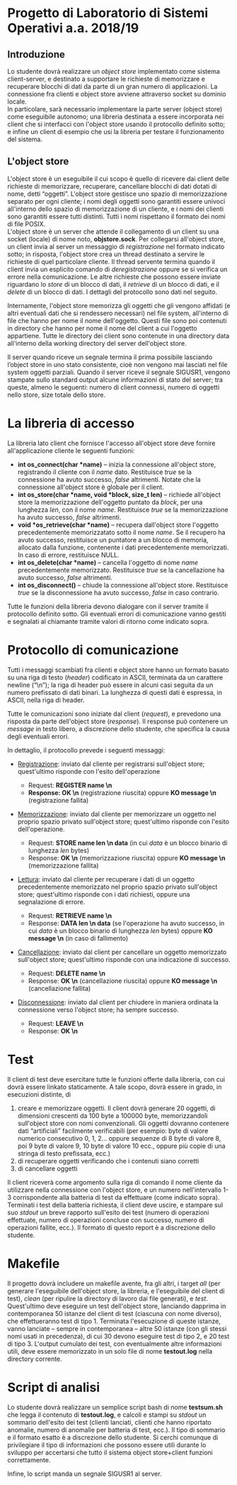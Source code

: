 # Progetto di Laboratorio di Sistemi Operativi a.a. 2018/19  
## Introduzione
Lo studente dovrà realizzare un *object store* implementato come sistema client-server, e destinato a
supportare le richieste di memorizzare e recuperare blocchi di dati da parte di un gran numero di
applicazioni. La connessione fra clienti e object store avviene attraverso socket su dominio locale.  
In particolare, sarà necessario implementare la parte server (object store) come eseguibile autonomo; una
libreria destinata a essere incorporata nei client che si interfacci con l'object store usando il protocollo
definito sotto; e infine un client di esempio che usi la libreria per testare il funzionamento del sistema.

## L'object store
L'object store è un eseguibile il cui scopo è quello di ricevere dai client delle richieste di memorizzare,
recuperare, cancellare blocchi di dati dotati di nome, detti “oggetti”. L'object store gestisce uno spazio di
memorizzazione separato per ogni cliente; i nomi degli oggetti sono garantiti essere univoci all'interno dello
spazio di memorizzazione di un cliente, e i nomi dei clienti sono garantiti essere tutti distinti. Tutti i nomi
rispettano il formato dei nomi di file POSIX.  
L'object store è un server che attende il collegamento di un client su una socket (locale) di nome noto,
**objstore.sock**. Per collegarsi all'object store, un client invia al server un messaggio di *registrazione* nel
formato indicato sotto; in risposta, l'object store crea un thread destinato a servire le richieste di quel
particolare cliente. Il thread servente termina quando il client invia un esplicito comando di *deregistrazione*
oppure se si verifica un errore nella comunicazione. Le altre richieste che possono essere inviate riguardano
lo *store* di un blocco di dati, il *retrieve* di un blocco di dati, e il *delete* di un blocco di dati. I dettagli del
protocollo sono dati nel seguito.

Internamente, l'object store memorizza gli oggetti che gli vengono affidati (e altri eventuali dati che si
rendessero necessari) nel file system, all'interno di file che hanno per nome il nome dell'oggetto. Questi file
sono poi contenuti in directory che hanno per nome il nome del client a cui l'oggetto appartiene. Tutte le
directory dei client sono contenute in una directory data all'interno della working directory del server
dell'object store.

Il server quando riceve un segnale termina il prima possibile lasciando l’object store in uno stato consistente,
cioè non vengono mai lasciati nel file system oggetti parziali. Quando il server riceve il segnale SIGUSR1,
vengono stampate sullo standard output alcune informazioni di stato del server; tra queste, almeno le
seguenti: numero di client connessi, numero di oggetti nello store, size totale dello store.

# La libreria di accesso
La libreria lato client che fornisce l'accesso all'object store deve fornire all'applicazione cliente le seguenti
funzioni:
* **int os_connect(char \*name)** – inizia la connessione all'object store, registrando il cliente con il
*name* dato. Restituisce *true* se la connessione ha avuto successo, *false* altrimenti. Notate che la
connessione all'object store è globale per il client.
* **int os_store(char \*name, void \*block, size_t len)** – richiede all'object store la memorizzazione
dell'oggetto puntato da *block*, per una lunghezza *len*, con il nome *name*. Restituisce *true* se la
memorizzazione ha avuto successo, *false* altrimenti.
* **void \*os_retrieve(char \*name)** – recupera dall'object store l'oggetto precedentemente
memorizzatato sotto il nome *name*. Se il recupero ha avuto successo, restituisce un puntatore a un
blocco di memoria, allocato dalla funzione, contenente i dati precedentemente memorizzati. In caso
di errore, restituisce NULL.
* **int os_delete(char \*name)** – cancella l'oggetto di nome *name* precedentemente memorizzato.
Restituisce *true* se la cancellazione ha avuto successo, *false* altrimenti.
* **int os_disconnect()** – chiude la connessione all'object store. Restituisce *true* se la disconnessione ha
avuto successo, *false* in caso contrario. 

Tutte le funzioni della libreria devono dialogare con il server tramite il protocollo definito sotto. Gli
eventuali errori di comunicazione vanno gestiti e segnalati al chiamante tramite valori di ritorno come
indicato sopra.

# Protocollo di comunicazione
Tutti i messaggi scambiati fra clienti e object store hanno un formato basato su una riga di testo (*header*)
codificato in ASCII, terminata da un carattere newline (“\n”); la riga di header può essere in alcuni casi
seguita da un numero prefissato di dati binari. La lunghezza di questi dati è espressa, in ASCII, nella riga di
header.

Tutte le comunicazioni sono iniziate dal client (*request*), e prevedono una risposta da parte dell'object store
(*response*). Il response può contenere un *message* in testo libero, a discrezione dello studente, che specifica
la causa degli eventuali errori.

In dettaglio, il protocollo prevede i seguenti messaggi:
* <ins>Registrazione</ins>: inviato dal cliente per registrarsi sull'object store; quest'ultimo risponde con l'esito
dell'operazione

  * Request: **REGISTER name \n**
  * **Response: OK \n** (registrazione riuscita) oppure **KO message \n** (registrazione fallita)
* <ins>Memorizzazione</ins>: inviato dal cliente per memorizzare un oggetto nel proprio spazio privato
sull'object store; quest'ultimo risponde con l'esito dell'operazione.
  * Request: **STORE name len \n data** (in cui *data* è un blocco binario di lunghezza *len* bytes)
  * Response: **OK \n** (memorizzazione riuscita) oppure **KO message \n** (memorizzazione fallita)
* <ins>Lettura</ins>: inviato dal cliente per recuperare i dati di un oggetto precedentemente memorizzato nel
proprio spazio privato sull'object store; quest'ultimo risponde con i dati richiesti, oppure una
segnalazione di errore.
  * Request: **RETRIEVE name \n**
  * Response: **DATA len \n data** (se l'operazione ha avuto successo, in cui *data* è un blocco binario
di lunghezza *len* bytes) oppure **KO message \n** (in caso di fallimento)
* <ins>Cancellazione</ins>: inviato dal client per cancellare un oggetto memorizzato sull'object store;
quest'ultimo risponde con una indicazione di successo.
  * Request: **DELETE name \n**
  * Response: **OK \n** (cancellazione riuscita) oppure **KO message \n** (cancellazione fallita)
* <ins>Disconnessione</ins>: inviato dal client per chiudere in maniera ordinata la connessione verso l'object
store; ha sempre successo.
  * Request: **LEAVE \n**
  * Response: **OK \n**

# Test
Il client di test deve esercitare tutte le funzioni offerte dalla libreria, con cui dovrà essere linkato
staticamente. A tale scopo, dovrà essere in grado, in esecuzioni distinte, di
1. creare e memorizzare oggetti. Il client dovrà generare 20 oggetti, di dimensioni crescenti da 100 byte
a 100000 byte, memorizzandoli sull'object store con nomi convenzionali. Gli oggetti dovranno
contenere dati “artificiali” facilmente verificabili (per esempio: byte di valore numerico consecutivo
0, 1, 2... oppure sequenze di 8 byte di valore 8, poi 9 byte di valore 9, 10 byte di valore 10 ecc.,
oppure più copie di una stringa di testo prefissata, ecc.)
1. di recuperare oggetti verificando che i contenuti siano corretti
1. di cancellare oggetti

Il client riceverà come argomento sulla riga di comando il nome cliente da utilizzare nella connessione con
l'object store, e un numero nell'intervallo 1-3 corrispondente alla batteria di test da effettuare (come indicato
sopra). Terminati i test della batteria richiesta, il client deve uscire, e stampare sul suo *stdout* un breve
rapporto sull'esito dei test (numero di operazioni effettuate, numero di operazioni concluse con successo,
numero di operazioni fallite, ecc.). Il formato di questo report è a discrezione dello studente.

# Makefile
Il progetto dovrà includere un makefile avente, fra gli altri, i target *all* (per generare l'eseguibile dell'object
store, la libreria, e l'eseguibile del client di test), *clean* (per ripulire la directory di lavoro dai file generati), e
*test*. Quest'ultimo deve eseguire un test dell'object store, lanciando dapprima in contemporanea 50 istanze del
client di test (ciascuna con nome diverso), che effettueranno test di tipo 1. Terminata l'esecuzione di queste
istanze, vanno lanciate – sempre in contemporanea – altre 50 istanze (con gli stessi nomi usati in
precedenza), di cui 30 devono eseguire test di tipo 2, e 20 test di tipo 3. L'output cumulato dei test, con
eventualmente altre informazioni utili, deve essere memorizzato in un solo file di nome **testout.log** nella directory corrente.

# Script di analisi
Lo studente dovrà realizzare un semplice script bash di nome **testsum.sh** che legga il contenuto di
**testout.log**, e calcoli e stampi su *stdout* un sommario dell'esito dei test (clienti lanciati, clienti che
hanno riportato anomalie, numero di anomalie per batteria di test, ecc.). Il tipo di sommario e il formato
esatto è a discrezione dello studente. Si cerchi comunque di privilegiare il tipo di informazioni che possono
essere utili durante lo sviluppo per accertarsi che tutto il sistema object store+client funzioni correttamente.

Infine, lo script manda un segnale SIGUSR1 al server.